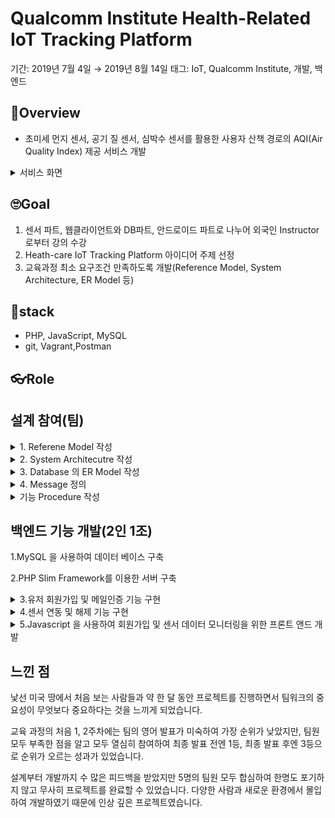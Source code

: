 # Qualcomm Institute Health-Related IoT Tracking Platform

기간: 2019년 7월 4일 → 2019년 8월 14일
태그: IoT, Qualcomm Institute, 개발, 백엔드

## 🧐Overview


- 초미세 먼지 센서, 공기 질 센서, 심박수 센서를 활용한 사용자 산책 경로의 AQI(Air Quality Index) 제공 서비스 개발

<details>
<summary>서비스 화면 </summary>
<div markdown="1">


* 메인화면

![메인화면](https://user-images.githubusercontent.com/43032391/212911956-8a9d798b-93f6-4309-90d4-f274cdebe69e.png)

* 메인화면2

![메인화면2](https://user-images.githubusercontent.com/43032391/212912055-3e26e545-8cb2-43ce-b848-4b92f558f68a.png)

* 로그인 후 화면, 지도에서 Real-time Air Quality Data(최근 1분동안 측정된 값) 값을 확인 할 수 있다. 값은 CO,NO2,O3,SO2,PM2.5이며 AQI 색 값을 지도에 나타낸다

![로그인 후 화면, 지도에서 Real-time Air Quality Data(최근 1분동안 측정된 값) 값을 확인 할 수 있다. 값은 CO,NO2,O3,SO2,PM2.5이며 AQI 색 값을 지도에 나타낸다](https://user-images.githubusercontent.com/43032391/212912163-b5d962fa-22de-4d9e-85d7-2fe8d27d1892.png)


</div>
</details>


## 🙄Goal



1. 센서 파트, 웹클라이언트와 DB파트, 안드로이드 파트로 나누어 외국인 Instructor로부터 강의 수강
2. Heath-care IoT Tracking Platform 아이디어 주제 선정
3. 교육과정 최소 요구조건 만족하도록 개발(Reference Model, System Architecture, ER Model 등)



## 😤stack


- PHP, JavaScript, MySQL
- git, Vagrant,Postman

## 👓Role


## 설계 참여(팀)

<details>
<summary>1. Referene Model 작성</summary>
<div markdown="1">


* ReferenceModel - Node 간 관계를 나타내고 Protocol 이름을 정의

![ReferenceModel - Node 간 관계를 나타내고 Protocol 이름을 정의](https://user-images.githubusercontent.com/43032391/212912299-244b7212-ff71-4bba-a7ab-d95d92a3225a.png)


</div>
</details>

<details>
<summary>2. System Architecutre 작성</summary>
<div markdown="1">

* System Architecutre - 각 Node 별 기능 작성

![System Architecutre - 각 Node 별 기능 작성](https://user-images.githubusercontent.com/43032391/212912337-d5772603-aeb5-4c70-bf0b-37baccf405e8.png)


</div>
</details>



<details>
<summary>3. Database 의 ER Model 작성</summary>
<div markdown="1">

* ER Model - 회원가입 인증 전 정보를 저장하는 Temp_user, 인증된 회원을 관리하는 User, Polar Sensor 데이터값을 저장하는 Heart_rate_sensor, 공기질 센서 데이터값을 저장하는 Airquality_sensor, 센서 등록 데이터 값을 저장하는 Sensor_info 테이블로 구분

![ER Model - 회원가입 인증 전 정보를 저장하는 Temp_user, 인증된 회원을 관리하는 User, Polar Sensor 데이터값을 저장하는 Heart_rate_sensor, 공기질 센서 데이터값을 저장하는 Airquality_sensor, 센서 등록 데이터 값을 저장하는 Sensor_info 테이블로 구분](https://user-images.githubusercontent.com/43032391/212912373-1c4d80bc-ebf5-4347-8e92-8c667f033c7d.png)


</div>
</details>



<details>
<summary>4. Message 정의</summary>
<div markdown="1">

* 각 Procedure의 Request, Response, Query Name과 Parameter를 excel로 관리

![각 Procedure의 Request, Response, Query Name과 Parameter를 excel로 관리](https://user-images.githubusercontent.com/43032391/212912407-12af283e-f45d-4cef-a3e3-32e74b4ce75b.png)


</div>
</details>



<details>
<summary>기능 Procedure 작성</summary>
<div markdown="1">

* 회원가입 Procedure

![회원가입 Procedure](https://user-images.githubusercontent.com/43032391/212912428-e85df981-adbe-447d-8820-cb32951bac41.png)


* 로그인 Procedure
![로그인 Procedure](https://user-images.githubusercontent.com/43032391/212912445-ebb6fc36-ed49-4c20-9b85-f4a57ecd40bb.png)


* 로그아웃 Procedure
![로그아웃 Procedure](https://user-images.githubusercontent.com/43032391/212912497-c1b745e2-c1a8-4489-9963-19d06f993809.png)


* 비밀번호 찾기 Procedure

![비밀번호 찾기 Procedure](https://user-images.githubusercontent.com/43032391/212912515-0aa4fa0d-c5f5-42c8-a6a7-d3eabe309157.png)


* 비밀번호 변경 Procedure

![비밀번호 변경 Procedure](https://user-images.githubusercontent.com/43032391/212912537-3a4f6ca1-c15c-4640-8481-05c586adf097.png)


* 아이디 삭제 Procedure

![아이디 삭제 Procedure](https://user-images.githubusercontent.com/43032391/212912544-7afd4dc6-5848-4309-bc47-cf045f7777d3.png)


* 센서 등록 Procedure

![센서 등록 Procedure](https://user-images.githubusercontent.com/43032391/212913475-422fd33b-e13a-4c0b-ba3e-72f704b791ad.png)


* 센서 해제 Procedure

![센서 해제 Procedure](https://user-images.githubusercontent.com/43032391/212914085-dedca518-4a13-4313-889f-5b193b600b3b.png)


* 실시간 AQI 데이터 모니터링 Procedure

![실시간 AQI 데이터 모니터링 Procedure](https://user-images.githubusercontent.com/43032391/212914138-86a3755d-8780-4771-b5e7-f985ed42bf1c.png)



* 시간별 AQI 데이터 모니터링 Procedure

![시간별 AQI 데이터 모니터링 Procedure](https://user-images.githubusercontent.com/43032391/212915684-40a36e70-bafb-4c12-b2e6-163ab794832c.png)


* 실시간 심박수 데이터 모니터링 Procedure

![실시간 심박수 데이터 모니터링 Procedure](https://user-images.githubusercontent.com/43032391/212916394-a484301d-6fe9-4345-b1dc-c4fd2faacc85.png)


* 시간별 심박수 데이터 모니터링 Procedure

![시간별 심박수 데이터 모니터링 Procedure](https://user-images.githubusercontent.com/43032391/212916421-fc8b75db-e84f-4d4b-9fca-eb6df25a20cd.png)


</div>
</details>






## 백엔드 기능 개발(2인 1조)


1.MySQL 을 사용하여 데이터 베이스 구축

2.PHP Slim Framework를 이용한 서버 구축

<details>
<summary>3.유저 회원가입 및 메일인증 기능 구현</summary>
<div markdown="1">


* 회원가입 홈페이지

![회원가입 홈페이지](https://user-images.githubusercontent.com/43032391/212912820-352fb72f-8290-4752-9bed-14006d9ede20.png)


* 회원 가입 시 메일 인증

![회원 가입 시 메일 인증](https://user-images.githubusercontent.com/43032391/212912837-a2d847bf-c2ea-4e5e-ba74-9a9b862f24ee.png)


</div>
</details>



<details>
<summary>4.센서 연동 및 해제 기능 구현</summary>
<div markdown="1">


* 센서 등록 페이지
![센서 등록 페이지](https://user-images.githubusercontent.com/43032391/212913049-8d489ba7-5549-42a5-aa20-4b62ab467a95.png)



</div>
</details>

<details>
<summary>5.Javascript 을 사용하여 회원가입 및 센서 데이터 모니터링을 위한 프론트 앤드 개발</summary>
<div markdown="1">

* Google Direction API를 사용하여 시작 주소와 도착 주소를 입력하면 지도위에 경로를 나타냄

![Google Direction API를 사용하여 시작 주소와 도착 주소를 입력하면 지도위에 경로를 나타냄](https://user-images.githubusercontent.com/43032391/212913009-cd0391df-0553-4d0d-9cee-5d3acc5b8c55.png)

* Smoothie Charts API를 사용하여 실시간 심박수를 나타냄

![Smoothie Charts API를 사용하여 실시간 심박수를 나타냄](https://user-images.githubusercontent.com/43032391/212912964-cdff3bea-5ff1-41c1-a659-85c3fb9e97ac.png)


* Google Chart API를 사용하여 각 공기질 센서 데이터 값을 나타냄

![Google Chart API를 사용하여 각 공기질 센서 데이터 값을 나타냄](https://user-images.githubusercontent.com/43032391/212912977-4a451e8d-34e8-4959-b5f5-08beb2aae81d.png)
</div>
</details>



## 느낀 점
낯선 미국 땅에서 처음 보는 사람들과 약 한 달 동안 프로젝트를 진행하면서 팀워크의 중요성이 무엇보다 중요하다는 것을 느끼게 되었습니다.

교육 과정의 처음 1, 2주차에는 팀의 영어 발표가 미숙하여 가장 순위가 낮았지만, 팀원 모두 부족한 점을 알고 모두 열심히 참여하여 최종 발표 전엔 1등, 최종 발표 후엔 3등으로 순위가 오르는 성과가 있었습니다.

설계부터 개발까지 수 많은 피드백을 받았지만  5명의 팀원 모두 합심하여 한명도 포기하지 않고 무사히 프로젝트를 완료할 수 있었습니다. 다양한 사람과 새로운 환경에서 몰입하여 개발하였기 때문에 인상 깊은 프로젝트였습니다.

